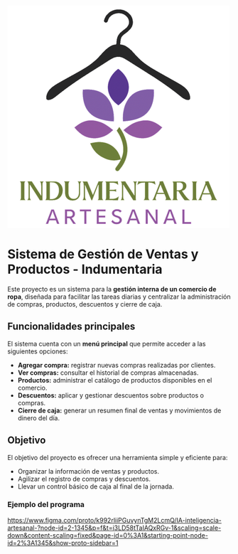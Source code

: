 ![logo](logo.png)

# Sistema de Gestión de Ventas y Productos - Indumentaria

Este proyecto es un sistema para la **gestión interna de un comercio de ropa**, diseñada para facilitar las tareas diarias y centralizar la administración de compras, productos, descuentos y cierre de caja.

## Funcionalidades principales

El sistema cuenta con un **menú principal** que permite acceder a las siguientes opciones:

- **Agregar compra:** registrar nuevas compras realizadas por clientes.  
- **Ver compras:** consultar el historial de compras almacenadas.  
- **Productos:** administrar el catálogo de productos disponibles en el comercio.  
- **Descuentos:** aplicar y gestionar descuentos sobre productos o compras.  
- **Cierre de caja:** generar un resumen final de ventas y movimientos de dinero del día.  

## Objetivo

El objetivo del proyecto es ofrecer una herramienta simple y eficiente para:

- Organizar la información de ventas y productos.  
- Agilizar el registro de compras y descuentos.  
- Llevar un control básico de caja al final de la jornada.

### Ejemplo del programa
https://www.figma.com/proto/k992rliiPGuvynTgM2LcmQ/IA-inteligencia-artesanal-?node-id=2-1345&p=f&t=i3LD58tTaIAQxRGv-1&scaling=scale-down&content-scaling=fixed&page-id=0%3A1&starting-point-node-id=2%3A1345&show-proto-sidebar=1